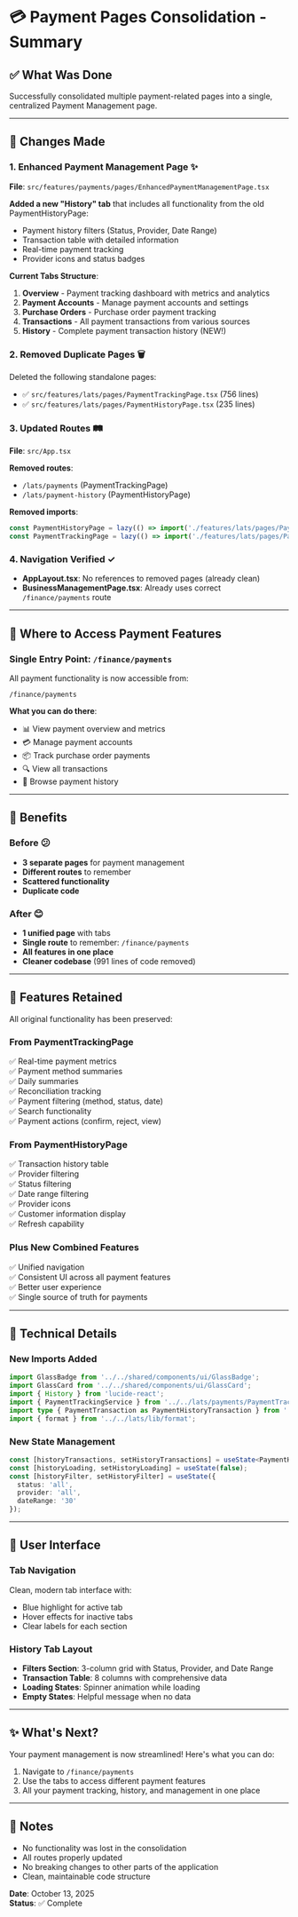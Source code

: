 # 💳 Payment Pages Consolidation - Summary

## ✅ What Was Done

Successfully consolidated multiple payment-related pages into a single, centralized Payment Management page.

---

## 🔄 Changes Made

### 1. **Enhanced Payment Management Page** ✨
**File**: `src/features/payments/pages/EnhancedPaymentManagementPage.tsx`

**Added a new "History" tab** that includes all functionality from the old PaymentHistoryPage:
- Payment history filters (Status, Provider, Date Range)
- Transaction table with detailed information
- Real-time payment tracking
- Provider icons and status badges

**Current Tabs Structure**:
1. **Overview** - Payment tracking dashboard with metrics and analytics
2. **Payment Accounts** - Manage payment accounts and settings
3. **Purchase Orders** - Purchase order payment tracking
4. **Transactions** - All payment transactions from various sources
5. **History** - Complete payment transaction history (NEW!)

### 2. **Removed Duplicate Pages** 🗑️
Deleted the following standalone pages:
- ✅ `src/features/lats/pages/PaymentTrackingPage.tsx` (756 lines)
- ✅ `src/features/lats/pages/PaymentHistoryPage.tsx` (235 lines)

### 3. **Updated Routes** 🛤️
**File**: `src/App.tsx`

**Removed routes**:
- `/lats/payments` (PaymentTrackingPage)
- `/lats/payment-history` (PaymentHistoryPage)

**Removed imports**:
```typescript
const PaymentHistoryPage = lazy(() => import('./features/lats/pages/PaymentHistoryPage'));
const PaymentTrackingPage = lazy(() => import('./features/lats/pages/PaymentTrackingPage'));
```

### 4. **Navigation Verified** ✓
- **AppLayout.tsx**: No references to removed pages (already clean)
- **BusinessManagementPage.tsx**: Already uses correct `/finance/payments` route

---

## 📍 Where to Access Payment Features

### Single Entry Point: `/finance/payments`

All payment functionality is now accessible from:
```
/finance/payments
```

**What you can do there**:
- 📊 View payment overview and metrics
- 💳 Manage payment accounts
- 📦 Track purchase order payments
- 🔍 View all transactions
- 📜 Browse payment history

---

## 🎯 Benefits

### Before 😕
- **3 separate pages** for payment management
- **Different routes** to remember
- **Scattered functionality**
- **Duplicate code**

### After 😊
- **1 unified page** with tabs
- **Single route** to remember: `/finance/payments`
- **All features in one place**
- **Cleaner codebase** (991 lines of code removed)

---

## 🚀 Features Retained

All original functionality has been preserved:

### From PaymentTrackingPage
✅ Real-time payment metrics  
✅ Payment method summaries  
✅ Daily summaries  
✅ Reconciliation tracking  
✅ Payment filtering (method, status, date)  
✅ Search functionality  
✅ Payment actions (confirm, reject, view)  

### From PaymentHistoryPage
✅ Transaction history table  
✅ Provider filtering  
✅ Status filtering  
✅ Date range filtering  
✅ Provider icons  
✅ Customer information display  
✅ Refresh capability  

### Plus New Combined Features
✅ Unified navigation  
✅ Consistent UI across all payment features  
✅ Better user experience  
✅ Single source of truth for payments  

---

## 🔧 Technical Details

### New Imports Added
```typescript
import GlassBadge from '../../shared/components/ui/GlassBadge';
import GlassCard from '../../shared/components/ui/GlassCard';
import { History } from 'lucide-react';
import { PaymentTrackingService } from '../../lats/payments/PaymentTrackingService';
import type { PaymentTransaction as PaymentHistoryTransaction } from '../../lats/payments/types';
import { format } from '../../lats/lib/format';
```

### New State Management
```typescript
const [historyTransactions, setHistoryTransactions] = useState<PaymentHistoryTransaction[]>([]);
const [historyLoading, setHistoryLoading] = useState(false);
const [historyFilter, setHistoryFilter] = useState({
  status: 'all',
  provider: 'all',
  dateRange: '30'
});
```

---

## 🎨 User Interface

### Tab Navigation
Clean, modern tab interface with:
- Blue highlight for active tab
- Hover effects for inactive tabs
- Clear labels for each section

### History Tab Layout
- **Filters Section**: 3-column grid with Status, Provider, and Date Range
- **Transaction Table**: 8 columns with comprehensive data
- **Loading States**: Spinner animation while loading
- **Empty States**: Helpful message when no data

---

## ✨ What's Next?

Your payment management is now streamlined! Here's what you can do:

1. Navigate to `/finance/payments`
2. Use the tabs to access different payment features
3. All your payment tracking, history, and management in one place

---

## 📝 Notes

- No functionality was lost in the consolidation
- All routes properly updated
- No breaking changes to other parts of the application
- Clean, maintainable code structure

**Date**: October 13, 2025  
**Status**: ✅ Complete

